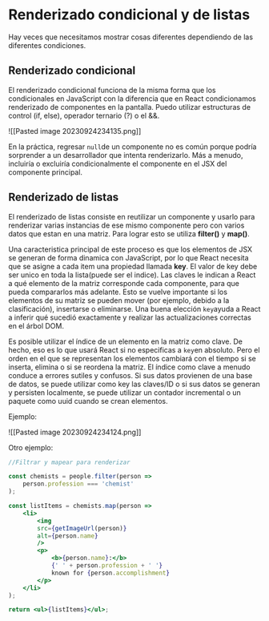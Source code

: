 # Renderizado condicional y de listas

Hay veces que necesitamos mostrar cosas diferentes dependiendo de las diferentes condiciones. 
## Renderizado condicional

El renderizado condicional funciona de la misma forma que los condicionales en JavaScript con la diferencia que en React condicionamos renderizado de componentes en la pantalla. Puedo utilizar estructuras de control (if, else), operador ternario (?) o el &&.

![[Pasted image 20230924234135.png]]

En la práctica, regresar `null`de un componente no es común porque podría sorprender a un desarrollador que intenta renderizarlo. Más a menudo, incluiría o excluiría condicionalmente el componente en el JSX del componente principal.
## Renderizado de listas

El renderizado de listas consiste en reutilizar un componente y usarlo para renderizar varias instancias de ese mismo componente pero con varios datos que estan en una matriz. Para lograr esto se utiliza **filter()** y **map()**. 

Una caracteristica principal de este proceso es que los elementos de JSX se generan de forma dinamica con JavaScript, por lo que React necesita que se asigne a cada item una propiedad llamada **key**. El valor de key debe ser unico en toda la lista(puede ser el indice). Las claves le indican a React a qué elemento de la matriz corresponde cada componente, para que pueda compararlos más adelante. Esto se vuelve importante si los elementos de su matriz se pueden mover (por ejemplo, debido a la clasificación), insertarse o eliminarse. Una buena elección `key`ayuda a React a inferir qué sucedió exactamente y realizar las actualizaciones correctas en el árbol DOM. 

Es posible utilizar el índice de un elemento en la matriz como clave. De hecho, eso es lo que usará React si no especificas a `key`en absoluto. Pero el orden en el que se representan los elementos cambiará con el tiempo si se inserta, elimina o si se reordena la matriz. El índice como clave a menudo conduce a errores sutiles y confusos. Si sus datos provienen de una base de datos, se puede utilizar como key las claves/ID o si sus datos se generan y persisten localmente, se puede utilizar un contador incremental o un paquete como uuid cuando se crean elementos.

Ejemplo:

![[Pasted image 20230924234124.png]]

Otro ejemplo:

```jsx
//Filtrar y mapear para renderizar

const chemists = people.filter(person =>  
	person.profession === 'chemist'  
);

const listItems = chemists.map(person =>  
	<li>  
		<img  
		src={getImageUrl(person)}  
		alt={person.name}  
		/>  
		<p>  
			<b>{person.name}:</b>  
			{' ' + person.profession + ' '}  
			known for {person.accomplishment}  
		</p>  
	</li>  
);

return <ul>{listItems}</ul>;
```
